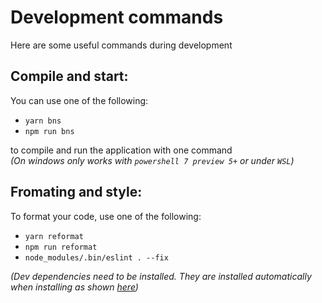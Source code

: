 # Development commands

Here are some useful commands during development


## Compile and start:
You can use one of the following:
- `yarn bns`
- `npm run bns`

to compile and run the application with one command \
*(On windows only works with `powershell 7 preview 5+` or under `WSL`)*


## Fromating and style:
To format your code, use one of the following:
- `yarn reformat`
- `npm run reformat`
- `node_modules/.bin/eslint . --fix` 

*(Dev dependencies need to be installed. They are installed automatically when installing as shown [here](#dependecies))*
